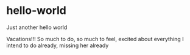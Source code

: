 # hello-world
Just another hello world

Vacations!!! So much to do, so much to feel, excited about everything I intend to do already, missing her already
